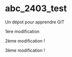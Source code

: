 # abc_2403_test

Un dépot pour apprendre GIT

1ère modification

2ème modification !

3ème modification ! 
